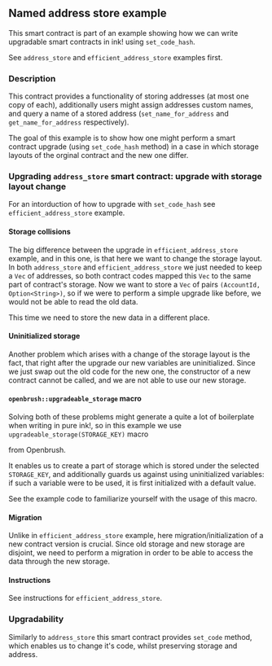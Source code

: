 ## Named address store example

This smart contract is part of an example showing how we can write upgradable smart contracts in ink! using `set_code_hash`.

See `address_store` and `efficient_address_store` examples first.

### Description

This contract provides a functionality of storing addresses (at most one copy of each), additionally users might assign 
addresses custom names, and query a name of a stored address (`set_name_for_address` and `get_name_for_address` respectively).

The goal of this example is to show how one might perform a smart contract upgrade (using `set_code_hash` method) in a case in which
storage layouts of the orginal contract and the new one differ.

### Upgrading `address_store` smart contract: upgrade with storage layout change

For an intorduction of how to upgrade with `set_code_hash` see `efficient_address_store` example.

#### Storage collisions

The big difference between the upgrade in `efficient_address_store` example, and in this one, is that here we want to change the storage layout.
In both `address_store` and `efficient_address_store` we just needed to keep a `Vec` of addresses, so both contract codes mapped this `Vec` to the 
same part of contract's storage. Now we want to store a `Vec` of pairs `(AccountId, Option<String>)`, so if we were to perform a simple upgrade
like before, we would not be able to read the old data.

This time we need to store the new data in a different place.

#### Uninitialized storage

Another problem which arises with a change of the storage layout is the fact, that right after the upgrade our new variables are uninitialized.
Since we just swap out the old code for the new one, the constructor of a new contract cannot be called, and we are not able to use our new storage.

#### `openbrush::upgradeable_storage` macro

Solving both of these problems might generate a quite a lot of boilerplate when writing in pure ink!, so in this example we use `upgradeable_storage(STORAGE_KEY)` macro

from Openbrush.

It enables us to create a part of storage which is stored under the selected `STORAGE_KEY`, and additionally guards us against using uninitialized variables:
if such a variable were to be used, it is first initialized with a default value.

See the example code to familiarize yourself with the usage of this macro.

#### Migration

Unlike in `efficient_address_store` example, here migration/initialization of a new contract version is crucial.
Since old storage and new storage are disjoint, we need to perform a migration in order to be able to access the data through the new storage.

#### Instructions

See instructions for `efficient_address_store`.

### Upgradability

Similarly to `address_store` this smart contract provides `set_code` method, which enables us to change it's code, whilst preserving storage and address.
